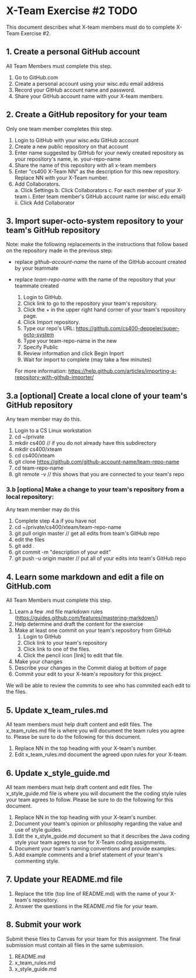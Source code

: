 # X-Team Exercise #2 TODO

This document describes what X-team members must do to complete X-Team Exercise #2.  

## 1. Create a personal GitHub account

All Team Members must complete this step.

  1. Go to GitHub.com
  2. Create a personal account using your wisc.edu email address
  3. Record your GitHub account name and password.
  4. Share your GitHub account name with your X-team members.

## 2. Create a GitHub repository for your team

Only one team member completes this step.

  1. Login to GitHub with your wisc.edu GitHub account
  2. Create a new public repository on that account
  3. Enter name suggested by GitHub for your newly created repository as your repository's name, ie.  your-repo-name
  4. Share the name of this repository with all x-team members
  5. Enter "cs400 X-Team NN" as the description for this new repository.  Replace NN with your X-Team number.
  6. Add Collaborators.  
     a. Click Settings
     b. Click Collaborators
     c. For each member of your X-team
        i. Enter team member's GitHub account name (or wisc.edu email)
        ii. Click Add Collaborator

## 3. Import super-octo-system repository to your team's GitHub repository

Note: make the following replacements in the instructions that follow based on the repository made in the previous step:

* replace _github-account-name_ the name of the GitHub account created by your teammate
* replace _team-repo-name_ with the name of the repository that your teammate created

   1. Login to GitHub.
   2. Click link to go to the repository your team's repository.
   3. Click the + in the upper right hand corner of your team's repository page.
   4. Click Import repository.
   5. Type our repo's URL: https://github.com/cs400-deppeler/super-octo-system
   6. Type your team-repo-name in the new 
   7. Specify Public
   8. Review information and click Begin Inport
   9. Wait for import to complete (may take a few minutes)
   
   For more information: https://help.github.com/articles/importing-a-repository-with-github-importer/

## 3.a [optional] Create a local clone of your team's GitHub repository

Any team member may do this. 

   1. Login to a CS Linux workstation
   2. cd ~/private
   3. mkdir cs400                         // if you do not already have this subdirectory
   4. mkdir cs400/xteam
   5. cd cs400/xteam
   6. git clone https://github.com/github-account-name/team-repo-name
   8. cd team-repo-name
   9. git remote -v                        // this shows that you are connected to your team's repo      

### 3.b [optiona] Make a change to your team's repository from a local repository:

Any team member may do this

   1. Complete step 4.a if you have not
   2. cd ~/private/cs400/xteam/team-repo-name
   3. git pull origin master                       // get all edits from team's GitHub repo
   4. edit the files
   5. git add .
   6. git commit -m "description of your edit"
   7. git push -u origin master                    // put all of your edits into team's GitHub repo

## 4. Learn some markdown and edit a file on GitHub.com

All Team Members must complete this step.

  1. Learn a few .md file markdown rules (https://guides.github.com/features/mastering-markdown/)
  2. Help determine and draft the content for the exercise
  3. Make at least one commit on your team's repository from GitHub
     1. Login to GitHub
     2. Click link to your team's repository
     3. Click link to one of the files.
     4. Click the pencil icon [link] to edit that file.
  6. Make your changes
  7. Describe your changes in the Commit dialog at bottom of page
  8. Commit your edit to your X-team's repository for this project.

We will be able to review the commits to see who has commited each edit to the files.

## 5. Update x_team_rules.md

All team members must help draft content and edit files.  The x_team_rules.md file is where you will document the team rules you agree to.  Please be sure to do the following for this document.

1. Replace NN in the top heading with your X-team's number.
2. Edit x_team_rules.md document the agreed upon rules for your X-team.

## 6. Update x_style_guide.md

All team members must help draft content and edit files.  The x_style_guide.md file is where you will document the the coding style rules your team agrees to follow.  Please be sure to do the following for this document.

1. Replace NN in the top heading with your X-team's number.
2. Document your team's opinion or philosophy regarding the value and use of style guides.
3. Edit the x_style_guide.md document so that it describes the Java coding style your team agrees to use for X-Team coding assignments.
4. Document your team's naming conventions and provide examples.
5. Add example comments and a brief statement of your team's commenting style.

## 7. Update your README.md file

1. Replace the title (top line of README.md) with the name of your X-team's repository.
2. Answer the questions in the README.md file for your team.

## 8. Submit your work

Submit these files to Canvas for your team for this assignment.   The final submission must contain all files in the same submission.

1. README.md
2. x_team_rules.md
3. x_style_guide.md
  
  
